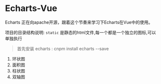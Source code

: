 # Echarts-Vue

Echarts 正在向apache开源，跟着这个节奏来学习下Echarts在Vue中的使用。

项目的目录结构说明:
`static` 是静态的html文件,每一个都是一个独立的图标,可以单独执行


> 首先安装 echarts : cnpm install echarts --save

1. 环状图
2. 面积图
3. 柱状图
4. 双轴图